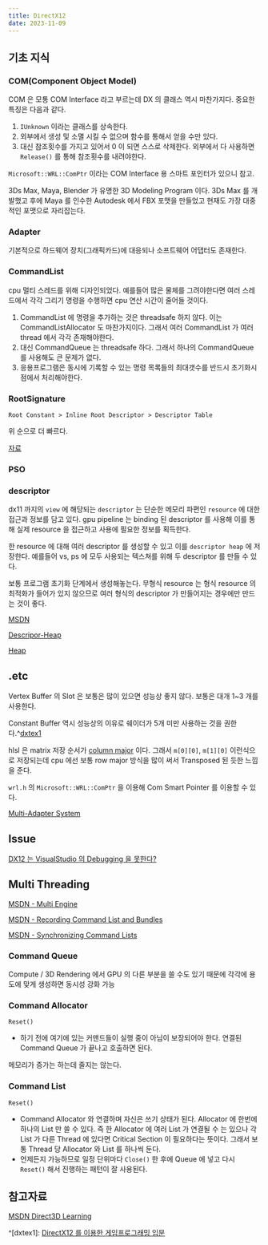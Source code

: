 ```yaml
---
title: DirectX12
date: 2023-11-09
---
```


## 기초 지식

### COM(Component Object Model)

COM 은 모통 COM Interface 라고 부르는데 DX 의 클래스 역시 마찬가지다. 중요한 특징은 다음과 같다.

1. ```IUnknown``` 이라는 클래스를 상속한다.
2. 외부에서 생성 및 소멸 시킬 수 없으며 함수를 통해서 얻을 수만 있다.
3. 대신 참조횟수를 가지고 있어서 0 이 되면 스스로 삭제한다. 외부에서 다 사용하면 ```Release()``` 를 통해 참조횟수를 내려야한다.

```Microsoft::WRL::ComPtr``` 이라는 COM Interface 용 스마트 포인터가 있으니 참고.


3Ds Max, Maya, Blender 가 유명한 3D Modeling Program 이다. 3Ds Max 를 개발했고 후에  Maya 를 인수한 Autodesk 에서 FBX 포맷을 만들었고 현재도 가장 대중적인 포맷으로 자리잡는다.

### Adapter

기본적으로 하드웨어 장치(그래픽카드)에 대응되나 소프트웨어 어댑터도 존재한다.


### CommandList

cpu 멀티 스레드를 위해 디자인되었다. 예를들어 많은 물체를 그려야한다면 여러 스레드에서 각각 그리기 명령을 수행하면 cpu 연산 시간이 줄어들 것이다.

1. CommandList 에 명령을 추가하는 것은 threadsafe 하지 않다. 이는 CommandListAllocator 도 마찬가지이다. 그래서 여러 CommandList 가 여러 thread 에서 각각 존재해야한다.
2. 대신 CommandQueue 는 threadsafe 하다. 그래서 하나의 CommandQueue 를 사용해도 큰 문제가 없다.
3. 응용프로그램은 동시에 기록할 수 있는 명령 목록들의 최대갯수를 반드시 초기화시점에서 처리해야한다.


### RootSignature

```
Root Constant > Inline Root Descriptor > Descriptor Table
```

위 순으로 더 빠르다. 

[자료](https://velog.io/@15ywt/DirectX12-Root-Signature)

### PSO


### descriptor

dx11 까지의 ```view``` 에 해당되는 ```descriptor``` 는 단순한 메모리 파편인 ```resource``` 에 대한 접근과 정보를 담고 있다. gpu pipeline 는 binding 된 descriptor  를 사용해 이를 통해 실제 resource 을 접근하고 사용에 필요한 정보를 획득한다.

한 resource 에 대해 여러 descriptor 를 생성할 수 있고 이를 ```descriptor heap``` 에 저장한다. 예를들어 vs, ps 에 모두 사용되는 텍스쳐를 위해 두 descriptor 를 만들 수 있다.

보통 프로그램 초기화 단계에서 생성해놓는다. 무형식 resource 는 형식 resource 의 최적화가 들어가 있지 않으므로 여러 형식의 descriptor 가 만들어지는 경우에만 만드는 것이 좋다.



[MSDN](https://learn.microsoft.com/en-us/previous-versions//dn899216(v=vs.85)?redirectedfrom=MSDN)

[Descripor-Heap](https://velog.io/@15ywt/DirectX12-Descriptor-Heap)

[Heap](https://zhangdoa.com/posts/walking-through-the-heap-properties-in-directx-12)


## .etc

Vertex Buffer 의 Slot 은 보통은 많이 있으면 성능상 좋지 않다. 보통은 대개 1~3 개를 사용한다.

Constant Buffer 역시 성능상의 이유로 쉐이더가 5개 미만 사용하는 것을 권한다.^[dxtex1](p327)

hlsl 은 matrix 저장 순서가 [column major](https://learn.microsoft.com/ko-kr/windows/win32/direct3dhlsl/dx-graphics-hlsl-per-component-math?redirectedfrom=MSDN#matrix-ordering) 이다. 그래서 ```m[0][0]```, ```m[1][0]``` 이런식으로 저장되는데 cpu 에선 보통 row major 방식을 많이 써서 Transposed 된 듯한 느낌을 준다.

```wrl.h``` 의 ```Microsoft::WRL::ComPtr``` 을 이용해 Com Smart Pointer 를 이용할 수 있다.


[Multi-Adapter System](https://learn.microsoft.com/en-us/windows/win32/direct3d12/multi-engine)


## Issue

[DX12 는 VisualStudio 의 Debugging 을 못한다?](https://devblogs.microsoft.com/pix/download/)


## Multi Threading

[MSDN - Multi Engine](https://learn.microsoft.com/en-us/windows/win32/direct3d12/user-mode-heap-synchronization)

[MSDN - Recording Command List and Bundles](https://learn.microsoft.com/en-us/windows/win32/direct3d12/recording-command-lists-and-bundles)

[MSDN - Synchronizing Command Lists](https://learn.microsoft.com/en-us/windows/win32/direct3d12/executing-and-synchronizing-command-lists)

### Command Queue

Compute / 3D Rendering 에서 GPU 의 다른 부분을 쓸 수도 있기 때문에 각각에 용도에 맞게 생성하면 동시성 강화 가능

### Command Allocator

```Reset()```
+ 하기 전에 여기에 있는 커맨드들이 실행 중이 아님이 보장되어야 한다. 연결된 Command Queue 가 끝나고 호출하면 된다.

메모리가 증가는 하는데 줄지는 않는다.

### Command List

```Reset()```
+ Command Allocator 와 연결하며 자신은 쓰기 상태가 된다. Allocator 에 한번에 하나의 List 만 쓸 수 있다. 즉 한 Allocator 에 여러 List 가 연결될 수 는 있으나 각 List 가 다른 Thread 에 있다면 Critical Section 이 필요하다는 뜻이다. 그래서 보통 Thread 당 Allocator 와 List 를 하나씩 둔다.
+ 언제든지 가능하므로 일정 단위마다 ```Close()``` 한 후에 Queue 에 넣고 다시 ```Reset()``` 해서 진행하는 패턴이 잘 사용된다.



## 참고자료

[MSDN Direct3D Learning](https://learn.microsoft.com/en-us/windows/win32/direct3d12/direct3d-12-graphics)

^[dxtex1]: [DirectX12 를 이용한 게임프로그래밍 입문](https://www.hanbit.co.kr/store/books/look.php?p_code=B5088646371)

